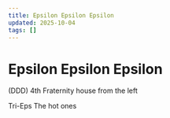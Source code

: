 ```yaml
---
title: Epsilon Epsilon Epsilon
updated: 2025-10-04
tags: []
---
```


# Epsilon Epsilon Epsilon


(DDD)
4th Fraternity house from the left

Tri-Eps
The hot ones

